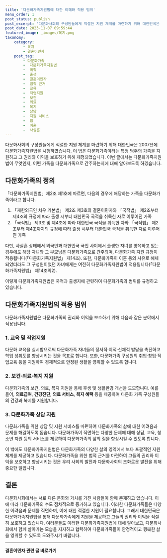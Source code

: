 ```yaml
---
title: '다문화가족지원법에 대한 이해와 적용 범위'
menu_order: 1
post_status: publish
post_excerpt: '다문화사회의 구성원들에게 적절한 지원 체계를 마련하기 위해 대한민국은 2007년에 다문화가족지원법을 시행하였습니다. 이 법은 다문화가족이라는 특정 범주의 가족을 지원하고 그 권리와 이익을 보호하기 위해 제정되었습니다. 이번 글에서는 다문화가족지원법이 무엇인지, 어떤 가족을 다문화가족으로 간주하는지에 대해 알아보도록 하겠습니다.'
post_date: 2023-11-07 09:59:44
featured_image: _images/복지.png
taxonomy:
    category:
        - 복지
        - 결혼이민자
    post_tag:
        - 다문화가족
        -  다문화가족지원법
        -  국적
        -  출생
        -  결혼이민자
        -  법적 근거
        -  교육
        -  직업지원
        -  보건
        -  의료
        -  복지
        -  상담
        -  지원 서비스
        -  법
        -  이혼
        -  사실혼
---
```



다문화사회의 구성원들에게 적절한 지원 체계를 마련하기 위해 대한민국은 2007년에 다문화가족지원법을 시행하였습니다. 이 법은 다문화가족이라는 특정 범주의 가족을 지원하고 그 권리와 이익을 보호하기 위해 제정되었습니다. 이번 글에서는 다문화가족지원법이 무엇인지, 어떤 가족을 다문화가족으로 간주하는지에 대해 알아보도록 하겠습니다.

## 다문화가족의 정의

「다문화가족지원법」제2조 제1호에 따르면, 다음의 경우에 해당하는 가족을 다문화가족이라고 합니다.

1. 「재한외국인 처우 기본법」 제2조 제3호의 결혼이민자와 「국적법」 제2조부터 제4조의 규정에 따라 출생 시부터 대한민국 국적을 취득한 자로 이루어진 가족
2. 「국적법」 제3조 및 제4조에 따라 대한민국 국적을 취득한 자와 「국적법」 제2조부터 제4조까지의 규정에 따라 출생 시부터 대한민국 국적을 취득한 자로 이루어진 가족

다만, 사실혼 상태에서 외국인과 대한민국 국민 사이에서 출생한 자녀를 양육하고 있는 경우에도 해당 자녀와 그 부모님은 다문화가족으로 간주되며, 다문화가족 지원 규정이 적용됩니다(「다문화가족지원법」 제14조). 또한, 다문화가족이 이혼 등의 사유로 해체되었더라도 그 구성원이었던 자녀에게는 여전히 다문화가족지원법이 적용됩니다(「다문화가족지원법」 제14조의2).

이렇게 다문화가족지원법은 국적과 출생지에 관련하여 다문화가족의 범위를 규정하고 있습니다. 

## 다문화가족지원법의 적용 범위

다문화가족지원법은 다문화가족의 권리와 이익을 보호하기 위해 다음과 같은 분야에서 적용됩니다.

### 1. 교육 및 직업지원
다문화 교육을 실시함으로써 다문화가족 자녀들의 정서적·지적·신체적 발달을 촉진하고 학업 성취도를 향상시키는 것을 목표로 합니다. 또한, 다문화가족 구성원의 취업·창업·직업교육 등을 지원하여 경제적으로 안정된 생활을 영위할 수 있도록 합니다.

### 2. 보건·의료·복지 지원
다문화가족의 보건, 의료, 복지 지원을 통해 후생 및 생활환경 개선을 도모합니다. 예를 들어, **의료급여**, **건강진단**, **의료 서비스**, **복지 혜택** 등을 제공하여 다문화 가족 구성원들의 건강과 복지를 지원합니다.

### 3. 다문화가족 상담 지원
다문화가족을 위한 상담 및 지원 서비스를 마련하여 다문화가족의 삶에 대한 어려움과 문제를 해결하도록 돕습니다. 다문화가족이 직면하는 다양한 문제에 대해 상담, 교육, 청소년 지원 등의 서비스를 제공하여 다문화가족의 삶의 질을 향상시킬 수 있도록 합니다.

이 밖에도 다문화가족지원법은 다문화가족의 다양한 삶의 영역에서 보다 포괄적인 지원체계를 제공하고 있습니다. 다문화가족을 위한 법적 근거를 마련하여 그들의 권리와 이익을 보호하고 향상시키는 것은 우리 사회의 발전과 다문화사회의 조화로운 발전을 위해 중요한 일입니다.

## 결론

다문화사회에서는 서로 다른 문화와 가치를 가진 사람들이 함께 존재하고 있습니다. 이에 따라 다문화가족의 수도 점차적으로 증가하고 있습니다. 이러한 다문화가족들은 다양한 어려움과 문제를 직면하며, 이에 대한 적절한 지원이 필요합니다. 그래서 대한민국은 다문화가족지원법을 통해 다문화가족에게 지원을 제공하고 그들의 권리와 이익을 적절히 보호하고 있습니다. 여러분들도 이러한 다문화가족지원법에 대해 알아보고, 다문화사회에서 함께 살아가는 모습을 지지하고 협력하여 다문화가족들이 안정적이고 행복한 삶을 영위할 수 있도록 도와주시기 바랍니다.
<!-- wp:separator -->
<hr class="wp-block-separator has-alpha-channel-opacity"/>
<!-- /wp:separator -->

<!-- wp:group {"backgroundColor":"base","layout":{"type":"constrained"}} -->
<div class="wp-block-group has-base-background-color has-background"><!-- wp:paragraph {"align":"center","fontSize":"medium"} -->
<p class="has-text-align-center has-large-font-size"><strong>결혼이민자 관련 글 바로가기</strong></p>
<!-- /wp:paragraph -->


<!-- wp:latest-posts
{"categories":[{"id":14581,"count":19,"description":"","link":"https://uknowlaw.com/category/%ea%b2%b0%ed%98%bc%ec%9d%b4%eb%af%bc%ec%9e%90/","name":"결혼이민자","slug":"결혼이민자","taxonomy":"category","parent":0,"meta":[],"_links":{"self":[{"href":"https://uknowlaw.com/wp-json/wp/v2/categories/14581"}],"collection":[{"href":"https://uknowlaw.com/wp-json/wp/v2/categories"}],"about":[{"href":"https://uknowlaw.com/wp-json/wp/v2/taxonomies/category"}],"wp:post_type":[{"href":"https://uknowlaw.com/wp-json/wp/v2/posts?categories=14581"}],"curies":[{"name":"wp","href":"https://api.w.org/{rel}","templated":true}]}}],"postsToShow":100,"excerptLength":28,"postLayout":"grid","columns":2,"featuredImageAlign":"left","featuredImageSizeSlug":"large","fontSize":"small"} /--></div>
<!-- /wp:group -->